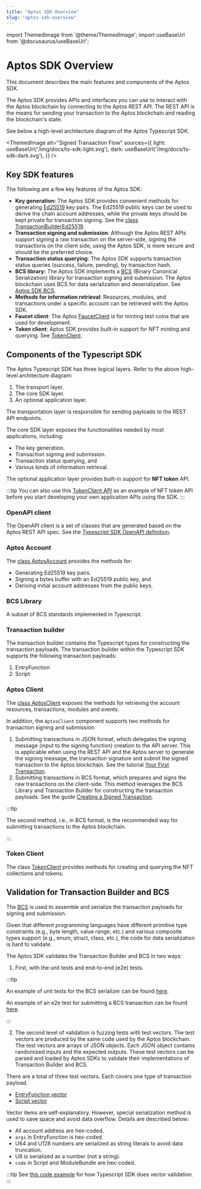 ```yaml
---
title: "Aptos SDK Overview"
slug: "aptos-sdk-overview"
---
```


import ThemedImage from '@theme/ThemedImage';
import useBaseUrl from '@docusaurus/useBaseUrl';

# Aptos SDK Overview

This document describes the main features and components of the Aptos SDK.

The Aptos SDK provides APIs and interfaces you can use to interact with the Aptos blockchain by connecting to the Aptos REST API. The REST API is the means for sending your transaction to the Aptos blockchain and reading the blockchain's state.

See below a high-level architecture diagram of the Aptos Typescript SDK.

<ThemedImage
alt="Signed Transaction Flow"
sources={{
    light: useBaseUrl('/img/docs/ts-sdk-light.svg'),
    dark: useBaseUrl('/img/docs/ts-sdk-dark.svg'),
  }}
/>

## Key SDK features

The following are a few key features of the Aptos SDK:

- **Key generation:** The Aptos SDK provides convenient methods for generating [Ed25519](https://ed25519.cr.yp.to/) key pairs. The Ed25519 public keys can be used to derive the chain account addresses, while the private keys should be kept private for transaction signing. See the [class TransactionBuilderEd25519](https://aptos-labs.github.io/ts-sdk-doc/classes/TransactionBuilderEd25519.html).
- **Transaction signing and submission**: Although the Aptos REST APIs support signing a raw transaction on the server-side, signing the transactions on the client side, using the Aptos SDK, is more secure and should be the preferred choice.
- **Transaction status querying**: The Aptos SDK supports transaction status queries (success, failure, pending), by transaction hash.
- **BCS library:** The Aptos SDK implements a [BCS](https://docs.rs/bcs/latest/bcs/) (Binary Canonical Serialization) library for transaction signing and submission. The Aptos blockchain uses BCS for data serialization and deserialization. See [Aptos SDK BCS](https://aptos-labs.github.io/ts-sdk-doc/modules/BCS.html).
- **Methods for information retrieval**: Resources, modules, and transactions under a specific account can be retrieved with the Aptos SDK.
- **Faucet client**: The Aptos [FaucetClient](https://aptos-labs.github.io/ts-sdk-doc/classes/FaucetClient.html) is for minting test coins that are used for development.
- **Token client**: Aptos SDK provides built-in support for NFT minting and querying. See [TokenClient](https://aptos-labs.github.io/ts-sdk-doc/classes/TokenClient.html).

## Components of the Typescript SDK

The Aptos Typescript SDK has three logical layers. Refer to the above high-level architecture diagram:

1. The transport layer.
2. The core SDK layer.
3. An optional application layer.

The transportation layer is responsible for sending payloads to the REST API endpoints.

The core SDK layer exposes the functionalities needed by most applications, including:

- The key generation.
- Transaction signing and submission.
- Transaction status querying, and
- Various kinds of information retrieval.

The optional application layer provides built-in support for **NFT token** API.

:::tip
You can also use this [TokenClient API](https://aptos-labs.github.io/ts-sdk-doc/classes/TokenClient.html) as an example of NFT token API before you start developing your own application APIs using the SDK.
:::

### OpenAPI client

The OpenAPI client is a set of classes that are generated based on the Aptos REST API spec. See the [Typescript SDK OpenAPI definition](https://aptos-labs.github.io/ts-sdk-doc/).

### Aptos Account

The [class AptosAccount](https://aptos-labs.github.io/ts-sdk-doc/classes/AptosAccount.html) provides the methods for:

- Generating Ed25519 key pairs.
- Signing a bytes buffer with an Ed25519 public key, and
- Deriving initial account addresses from the public keys.

### BCS Library

A subset of BCS standards implemented in Typescript.

### Transaction builder

The transaction builder contains the Typescript types for constructing the transaction payloads. The transaction builder within the Typescript SDK supports the following transaction payloads:

1. EntryFunction
2. Script

### Aptos Client

The [class AptosClient](https://aptos-labs.github.io/ts-sdk-doc/classes/AptosClient.html) exposes the methods for retrieving the account resources, transactions, modules and events.

In addition, the `AptosClient` component supports two methods for transaction signing and submission.

1. Submitting transactions in JSON format, which delegates the signing message (input to the signing function) creation to the API server. This is applicable when using the REST API and the Aptos server to generate the signing message, the transaction signature and submit the signed transaction to the Aptos blockchain. See the tutorial [Your First Transaction](/tutorials/first-transaction.md).
2. Submitting transactions in BCS format, which prepares and signs the raw transactions on the client-side. This method leverages the BCS Library and Transaction Builder for constructing the transaction payloads. See the guide [Creating a Signed Transaction](/guides/sign-a-transaction.md).

:::tip

The second method, i.e., in BCS format, is the recommended way for submitting transactions to the Aptos blockchain.

:::

### Token Client

The class [TokenClient](https://aptos-labs.github.io/ts-sdk-doc/classes/TokenClient.html) provides methods for creating and querying the NFT collections and tokens.

## Validation for Transaction Builder and BCS

The [BCS](https://docs.rs/bcs/latest/bcs/) is used to assemble and serialize the transaction payloads for signing and submission.

Given that different programming languages have different primitive type constraints (e.g., byte length, value range, etc.) and various composite types support (e.g., enum, struct, class, etc.), the code for data serialization is hard to validate.

The Aptos SDK validates the Transaction Builder and BCS in two ways:

1. First, with the unit tests and end-to-end (e2e) tests.

:::tip

An example of unit tests for the BCS serializer can be found [here](https://github.com/aptos-labs/aptos-core/blob/main/ecosystem/typescript/sdk/src/transaction_builder/bcs/serializer.test.ts).

An example of an e2e test for submitting a BCS transaction can be found [here](https://github.com/aptos-labs/aptos-core/blob/main/ecosystem/typescript/sdk/src/aptos_client.test.ts#L88).

:::

2. The second level of validation is fuzzing tests with test vectors. The test vectors are produced by the same code used by the Aptos blockchain. The test vectors are arrays of JSON objects. Each JSON object contains randomized inputs and the expected outputs. These test vectors can be parsed and loaded by Aptos SDKs to validate their implementations of Transaction Builder and BCS.

There are a total of three test vectors. Each covers one type of transaction payload.

- [EntryFunction vector](https://github.com/aptos-labs/aptos-core/blob/main/api/goldens/aptos_api__tests__transaction_vector_test__test_entry_function_payload.json)
- [Script vector](https://github.com/aptos-labs/aptos-core/blob/main/api/goldens/aptos_api__tests__transaction_vector_test__test_script_payload.json)

Vector items are self-explanatory. However, special serialization method is used to save space and avoid data overflow. Details are described below:

- All account address are hex-coded.
- `args` in EntryFunction is hex-coded.
- U64 and U128 numbers are serialized as string literals to avoid data truncation.
- U8 is serialized as a number (not a string).
- `code` in Script and ModuleBundle are hex-coded.

:::tip
See [this code example](https://github.com/aptos-labs/aptos-core/blob/main/ecosystem/typescript/sdk/src/transaction_builder/transaction_vector.test.ts) for how Typescript SDK does vector validation.
:::

